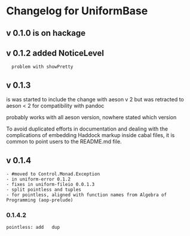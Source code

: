 # Changelog for UniformBase
##  v 0.1.0 is on hackage
##  v 0.1.2  added NoticeLevel
      problem with showPretty
##  v 0.1.3 
is was started to include the change with aeson v 2
              but was retracted to aeson < 2 for compatibility with pandoc

  probably works with all aeson version, nowhere stated which version 

  To avoid duplicated efforts in documentation and dealing with the
  complications of embedding Haddock markup inside cabal files, it is
  common to point users to the README.md file.  
  
##  v 0.1.4 
    - #moved to Control.Monad.Exception 
    - in uniform-error 0.1.2
    - fixes in uniform-fileio 0.0.1.3 
    - split pointless and tuples 
    - for pointless, aligned with function names from Algebra of Programming (aop-prelude) 

### 0.1.4.2
    pointless: add   dup


